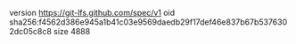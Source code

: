 version https://git-lfs.github.com/spec/v1
oid sha256:f4562d386e945a1b41c03e9569daedb29f17def46e837b67b5376302dc05c8c8
size 4888
